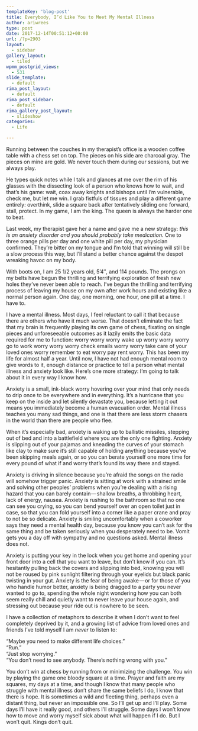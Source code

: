 ```yaml
---
templateKey: 'blog-post'
title: Everybody, I’d Like You to Meet My Mental Illness
author: ariwrees
type: post
date: 2017-12-14T00:51:12+00:00
url: /?p=2903
layout:
  - sidebar
gallery_layout:
  - tiled
wpmm_postgrid_views:
  - 531
slide_template:
  - default
rima_post_layout:
  - default
rima_post_sidebar:
  - default
rima_gallery_post_layout:
  - slideshow
categories:
  - Life

---
```

<p class="graf graf--p">
  Running between the couches in my therapist’s office is a wooden coffee table with a chess set on top. The pieces on his side are charcoal gray. The pieces on mine are gold. We never touch them during our sessions, but we always play.
</p>

<p class="graf graf--p">
  He types quick notes while I talk and glances at me over the rim of his glasses with the dissecting look of a person who knows how to wait, and that’s his game: wait, coax away knights and bishops until I’m vulnerable, check me, but let me win. I grab fistfuls of tissues and play a different game entirely: overthink, slide a square back after tentatively sliding one forward, stall, protect. In my game, I am the king. The queen is always the harder one to beat.
</p>

<p class="graf graf--p">
  Last week, my therapist gave her a name and gave me a new strategy: <em class="markup--em markup--p-em">this is an anxiety disorder and you should probably take medication. </em>One to three orange pills per day and one white pill per day, my physician confirmed. They’re bitter on my tongue and I’m told that winning will still be a slow process this way, but I’ll stand a better chance against the despot wreaking havoc on my body.
</p>

<p class="graf graf--p">
  <!--more-->
</p>

<p class="graf graf--p">
  With boots on, I am 25 1/2 years old, 5&#8217;4&#8243;, and 114 pounds. The prongs on my belts have begun the thrilling and terrifying exploration of fresh new holes they’ve never been able to reach. I’ve begun the thrilling and terrifying process of leaving my house on my own after work hours and existing like a normal person again. One day, one morning, one hour, one pill at a time. I have to.
</p>

<p class="graf graf--p">
  I have a mental illness. Most days, I feel reluctant to call it that because there are others who have it much worse. That doesn’t eliminate the fact that my brain is frequently playing its own game of chess, fixating on single pieces and unforeseeable outcomes as it lazily emits the basic data required for me to function: worry worry worry wake up worry worry worry go to work worry worry worry check emails worry worry take care of your loved ones worry remember to eat worry pay rent worry. This has been my life for almost half a year. Until now, I have not had enough mental room to give words to it, enough distance or practice to tell a person what mental illness and anxiety look like. Here’s one more strategy: I’m going to talk about it in every way I know how.
</p>

<p class="graf graf--p">
  Anxiety is a small, ink-black worry hovering over your mind that only needs to drip once to be everywhere and in everything. It’s a hurricane that you keep on the inside and let silently devastate you, because letting it out means you immediately become a human evacuation order. Mental illness teaches you many sad things, and one is that there are less storm chasers in the world than there are people who flee.
</p>

<p class="graf graf--p">
  When it’s especially bad, anxiety is waking up to ballistic missiles, stepping out of bed and into a battlefield where you are the only one fighting. Anxiety is slipping out of your pajamas and kneading the curves of your stomach like clay to make sure it’s still capable of holding anything because you’ve been skipping meals again, or so you can berate yourself one more time for every pound of what if and worry that’s found its way there and stayed.
</p>

<p class="graf graf--p">
  Anxiety is driving in silence because you’re afraid the songs on the radio will somehow trigger panic. Anxiety is sitting at work with a strained smile and solving other peoples’ problems when you’re dealing with a rising hazard that you can barely contain — shallow breaths, a throbbing heart, lack of energy, nausea. Anxiety is rushing to the bathroom so that no one can see you crying, so you can bend yourself over an open toilet just in case, so that you can fold yourself into a corner like a paper crane and pray to not be so delicate. Anxiety is smiling uncomfortably when a coworker says they need a mental health day, because you know you can’t ask for the same thing and be taken seriously when you desperately need to be. Vomit gets you a day off with sympathy and no questions asked. Mental illness does not.
</p>

<p class="graf graf--p">
  Anxiety is putting your key in the lock when you get home and opening your front door into a cell that you want to leave, but don’t know if you can. It’s hesitantly pulling back the covers and slipping into bed, knowing you will not be roused by pink sunlight filtering through your eyelids but black panic twisting in your gut. Anxiety is the fear of being awake — or for those of you who handle humor better, anxiety is being dragged to a party you never wanted to go to, spending the whole night wondering how you can both seem really chill and quietly want to never leave your house again, and stressing out because your ride out is nowhere to be seen.
</p>

<p class="graf graf--p">
  I have a collection of metaphors to describe it when I don’t want to feel completely deprived by it, and a growing list of advice from loved ones and friends I’ve told myself I am <em class="markup--em markup--p-em">never </em>to listen to:
</p>

<p class="graf graf--p graf--startsWithDoubleQuote">
  “Maybe you need to make different life choices.”<br /> “Run.”<br /> “Just stop worrying.”<br /> “You don’t need to see anybody. There’s nothing wrong with you.”
</p>

<p class="graf graf--p graf--startsWithDoubleQuote">
  You don’t win at chess by running from or minimizing the challenge. You win by playing the game one bloody square at a time. Prayer and faith are my squares, my days at a time, and though I know that many people who struggle with mental illness don’t share the same beliefs I do, I know that there is hope. It is sometimes a wild and fleeting thing, perhaps even a distant thing, but never an impossible one. So I’ll get up and I’ll play. Some days I’ll have it really good, and others I’ll struggle. Some days I won’t know how to move and worry myself sick about what will happen if I do. But I won’t quit. Kings don’t quit.
</p>